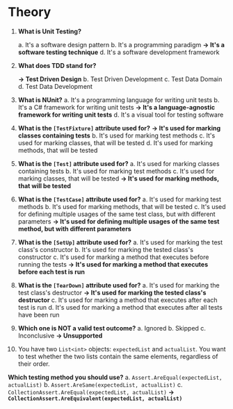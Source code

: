 # Theory

1. **What is Unit Testing?**

    a. It's a software design pattern
    b. It's a programming paradigm
    **&rarr; It's a software testing technique**
    d. It's a software development framework

2. **What does TDD stand for?**

    **&rarr; Test Driven Design**
    b. Test Driven Development
    c. Test Data Domain
    d. Test Data Development

3. **What is NUnit?**
    a. It's a programming language for writing unit tests
    b. It's a C# framework for writing unit tests
    **&rarr; It's a language-agnostic framework for writing unit tests**
    d. It's a visual tool for testing software

4. **What is the `[TestFixture]` attribute used for?**
    **&rarr; It's used for marking classes containing tests**
    b. It's used for marking test methods
    c. It's used for marking classes, that will be tested
    d. It's used for marking methods, that will be tested

5. **What is the `[Test]` attribute used for?**
    a. It's used for marking classes containing tests
    b. It's used for marking test methods
    c. It's used for marking classes, that will be tested
    **&rarr; It's used for marking methods, that will be tested**

6. **What is the `[TestCase]` attribute used for?**
    a. It's used for marking test methods
    b. It's used for marking methods, that will be tested
    c. It's used for defining multiple usages of the same test class, but with different parameters
    **&rarr; It's used for defining multiple usages of the same test method, but with different parameters**

7. **What is the `[SetUp]` attribute used for?**
    a. It's used for marking the test class's constructor
    b. It's used for marking the tested class's constructor
    c. It's used for marking a method that executes before running the tests
    **&rarr; It's used for marking a method that executes before each test is run**

8. **What is the `[TearDown]` attribute used for?**
    a. It's used for marking the test class's destructor
    **&rarr; It's used for marking the tested class's destructor**
    c. It's used for marking a method that executes after each test is run
    d. It's used for marking a method that executes after all tests have been run

9. **Which one is NOT a valid test outcome?**
    a. Ignored
    b. Skipped
    c. Inconclusive
    **&rarr; Unsupported**

10. You have two `List<int>` objects: `expectedList` and `actualList`. You want to test whether the two lists contain the same elements, regardless of their order.

**Which testing method you should use?**
    a. `Assert.AreEqual(expectedList, actualList)`
    b. `Assert.AreSame(expectedList, actualList)`
    c. `CollectionAssert.AreEqual(expectedList, actualList)`
    **&rarr; `CollectionAssert.AreEquivalent(expectedList, actualList)`**
